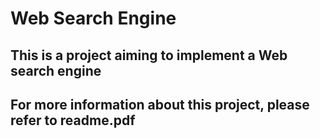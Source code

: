 # Web Search Engine
## This is a project aiming to implement a Web search engine
## For more information about this project, please refer to readme.pdf
